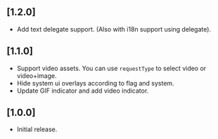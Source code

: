 ## [1.2.0]

* Add text delegate support. (Also with i18n support using delegate).

## [1.1.0]

* Support video assets. You can use `requestType` to select video or video+image.
* Hide system ui overlays according to flag and system.
* Update GIF indicator and add video indicator.

## [1.0.0]

* Initial release.
